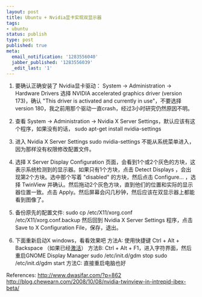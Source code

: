 ```yaml
---
layout: post
title: Ubuntu + Nvidia显卡实现双显示器
tags:
- ubuntu
status: publish
type: post
published: true
meta:
  email_notification: '1283556040'
  jabber_published: '1283556039'
  _edit_last: '1'
---
```

1. 要确认正确安装了 Nvidia显卡驱动：
System -&gt; Administration -&gt; Hardware Drivers
选择 NVIDIA accelerated graphics driver (version 173)，确认 "This driver is activated and currently in use"，不要选择 version 180，我之前用那个驱动一直crash，经过3小时研究仍然原因不明。

2. 查看 System -&gt; Administration -&gt; Nvidia X Server Settings，默认应该有这个程序，如果没有的话，
sudo apt-get install nvidia-settings

3. 进入 Nvidia X Server Settings
sudo nvidia-settings
不能从系统菜单进入，因为那样没有权限修改配置文件。

4. 选择 X Server Display Configuration 页面，会看到1个或2个灰色的方块，这表示系统检测到的显示器。如果只有1个方块，点击 Detect Displays ，会出现第2个方块。选中那个写着 "disabled" 的方块，然后点击 Configure... ，选择 TwinView 并确认。然后拖动2个灰色方块，直到他们的位置和实际的显示器位置一致。点击 Apply。然后屏幕会闪几秒钟，然后应该在双显示器上都能看到图像了。

5. 备份原先的配置文件: sudo cp /etc/X11/xorg.conf /etc/X11/xorg.conf.backup
然后回到 Nvidia X Server Settings 程序，点击 Save to X Configuration File，保存，退出。

6. 下面重新启动X windows，看看效果吧
方法A: 使用快捷键 Ctrl + Alt + Backspace （如果已经<a href="https://wiki.ubuntu.com/KarmicKoala/ReleaseNotes#Enabling%20Ctrl-Alt-Backspace%20for%20Ubuntu">激活</a>）
方法B: Ctrl + Alt + F1，进入字符界面，然后重启GNOME Display Manager
sudo /etc/init.d/gdm stop
sudo /etc/init.d/gdm start
方法C: 直接重启电脑也好

References:
<a href="http://www.dwasifar.com/?p=862">http://www.dwasifar.com/?p=862</a>
<a href="http://blog.chewearn.com/2008/10/08/nvidia-twinview-in-intrepid-ibex-beta/">http://blog.chewearn.com/2008/10/08/nvidia-twinview-in-intrepid-ibex-beta/</a>